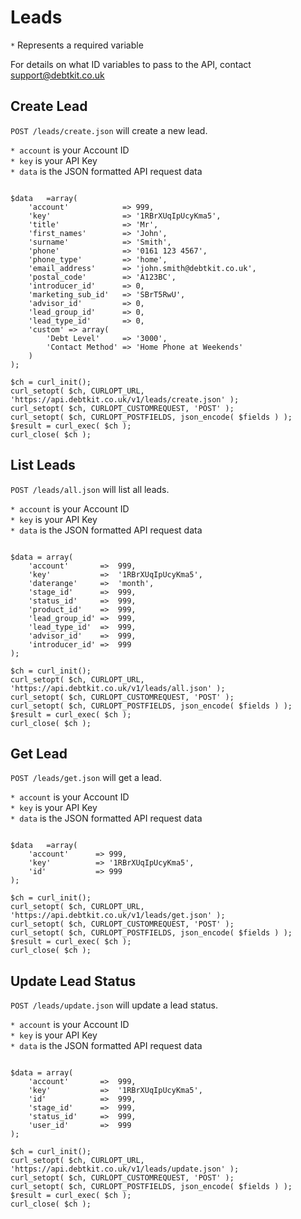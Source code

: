 Leads
=======

`*` Represents a required variable

For details on what ID variables to pass to the API, contact [support@debtkit.co.uk](mailto:support@debtkit.co.uk)

## Create Lead ##

`POST /leads/create.json` will create a new lead.

`* account` is your Account ID<br />
`* key` is your API Key<br />
`* data` is the JSON formatted API request data

```

$data 	=array(
    'account'            => 999,
    'key'                => '1RBrXUqIpUcyKma5',
    'title'              => 'Mr',
    'first_names'        => 'John',
    'surname'            => 'Smith',
    'phone'              => '0161 123 4567',
    'phone_type'         => 'home',
    'email_address'      => 'john.smith@debtkit.co.uk',
    'postal_code'        => 'A123BC',
    'introducer_id'      => 0,
    'marketing_sub_id'   => 'SBrT5RwU',
    'advisor_id'         => 0,
    'lead_group_id'      => 0,
    'lead_type_id'       => 0,
    'custom' => array(
        'Debt Level'     => '3000',
        'Contact Method' => 'Home Phone at Weekends'
    )
);

$ch = curl_init();
curl_setopt( $ch, CURLOPT_URL, 'https://api.debtkit.co.uk/v1/leads/create.json' );
curl_setopt( $ch, CURLOPT_CUSTOMREQUEST, 'POST' );
curl_setopt( $ch, CURLOPT_POSTFIELDS, json_encode( $fields ) );
$result = curl_exec( $ch );
curl_close( $ch );

```


## List Leads ##

`POST /leads/all.json` will list all leads.

`* account` is your Account ID<br />
`* key` is your API Key<br />
`* data` is the JSON formatted API request data

```

$data = array(
    'account'       =>  999,
    'key'           =>  '1RBrXUqIpUcyKma5',
    'daterange'     =>	'month',
    'stage_id'      =>  999,
    'status_id'	    =>	999,
    'product_id'    =>	999,
    'lead_group_id' =>  999,
    'lead_type_id'  =>  999,
    'advisor_id'    =>  999,
    'introducer_id' =>  999
);

$ch = curl_init();
curl_setopt( $ch, CURLOPT_URL, 'https://api.debtkit.co.uk/v1/leads/all.json' );
curl_setopt( $ch, CURLOPT_CUSTOMREQUEST, 'POST' );
curl_setopt( $ch, CURLOPT_POSTFIELDS, json_encode( $fields ) );
$result = curl_exec( $ch );
curl_close( $ch );

```

## Get Lead ##

`POST /leads/get.json` will get a lead.

`* account` is your Account ID<br />
`* key` is your API Key<br />
`* data` is the JSON formatted API request data

```

$data 	=array(
    'account'      => 999,
    'key'          => '1RBrXUqIpUcyKma5',
    'id'           => 999
);

$ch = curl_init();
curl_setopt( $ch, CURLOPT_URL, 'https://api.debtkit.co.uk/v1/leads/get.json' );
curl_setopt( $ch, CURLOPT_CUSTOMREQUEST, 'POST' );
curl_setopt( $ch, CURLOPT_POSTFIELDS, json_encode( $fields ) );
$result = curl_exec( $ch );
curl_close( $ch );

```

## Update Lead Status ##

`POST /leads/update.json` will update a lead status.

`* account` is your Account ID<br />
`* key` is your API Key<br />
`* data` is the JSON formatted API request data

```

$data = array(
    'account'       =>  999,
    'key'           =>  '1RBrXUqIpUcyKma5',
    'id'            =>	999,
    'stage_id'      =>  999,
    'status_id'	    =>	999,
    'user_id'       =>	999
);

$ch = curl_init();
curl_setopt( $ch, CURLOPT_URL, 'https://api.debtkit.co.uk/v1/leads/update.json' );
curl_setopt( $ch, CURLOPT_CUSTOMREQUEST, 'POST' );
curl_setopt( $ch, CURLOPT_POSTFIELDS, json_encode( $fields ) );
$result = curl_exec( $ch );
curl_close( $ch );

```
